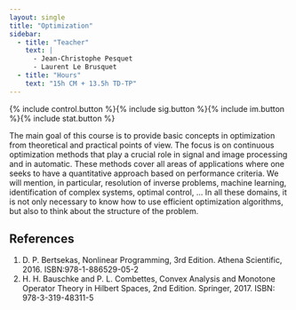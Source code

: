 ```yaml
---
layout: single
title: "Optimization"
sidebar:
  - title: "Teacher"
    text: |
      - Jean-Christophe Pesquet
      - Laurent Le Brusquet
  - title: "Hours"
    text: "15h CM + 13.5h TD-TP"
---
```


{% include control.button %}{% include sig.button %}{% include im.button %}{% include stat.button %}

The main goal of this course is to provide basic concepts in optimization from
theoretical and practical points of view. The focus is on continuous
optimization methods that play a crucial role in signal and image processing and
in automatic. These methods cover all areas of applications where one seeks to
have a quantitative approach based on performance criteria. We will mention, in
particular, resolution of inverse problems, machine learning, identification of
complex systems, optimal control, ... In all these domains, it is not only
necessary to know how to use efficient optimization algorithms, but also to
think about the structure of the problem.

## References
1. D. P. Bertsekas, Nonlinear Programming, 3rd Edition. Athena Scientific, 2016. ISBN:978-1-886529-05-2
2. H. H. Bauschke and P. L. Combettes, Convex Analysis and Monotone Operator Theory in Hilbert Spaces, 2nd Edition. Springer, 2017. ISBN: 978-3-319-48311-5
